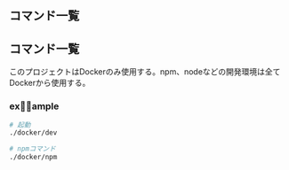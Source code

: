 
## コマンド一覧

## コマンド一覧

このプロジェクトはDockerのみ使用する。npm、nodeなどの開発環境は全てDockerから使用する。

### example
```bash
# 起動
./docker/dev

# npmコマンド
./docker/npm
```
